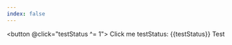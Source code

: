 ```yaml
---
index: false
---
```


<button @click="testStatus ^= 1"> Click me testStatus: {{testStatus}}</button> <span v-show="testStatus"> Test </span>

<script>
export default {
  data() {
    return {
      testStatus: 0
    }
  }
}
</script>
